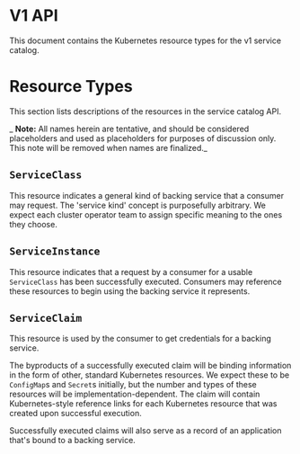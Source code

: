 # V1 API

This document contains the Kubernetes resource types for the v1 service catalog.

# Resource Types

This section lists descriptions of the resources in the service catalog API.

_ __Note:__ All names herein are tentative, and should be considered placeholders
and used as placeholders for purposes of discussion only. This note will be
removed when names are finalized._

## `ServiceClass`

This resource indicates a general kind of backing service that a consumer
may request. The 'service kind' concept is purposefully arbitrary. We expect
each cluster operator team to assign specific meaning to the ones they choose.

## `ServiceInstance`

This resource indicates that a request by a consumer for a usable `ServiceClass`
has been successfully executed. Consumers may reference these resources to
begin using the backing service it represents.

## `ServiceClaim`

This resource is used by the consumer to get credentials for a backing service.

The byproducts of a successfully executed claim will be binding information
in the form of other, standard Kubernetes resources. We expect these to be
`ConfigMap`s and `Secret`s initially, but the number and types of these
resources will be implementation-dependent. The claim will contain
Kubernetes-style reference links for each Kubernetes resource that was created
upon successful execution.

Successfully executed claims will also serve as a record of an application that's
bound to a backing service.
